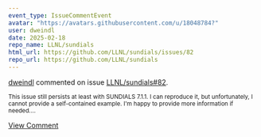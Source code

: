 ```yaml
---
event_type: IssueCommentEvent
avatar: "https://avatars.githubusercontent.com/u/18048784?"
user: dweindl
date: 2025-02-18
repo_name: LLNL/sundials
html_url: https://github.com/LLNL/sundials/issues/82
repo_url: https://github.com/LLNL/sundials
---
```


<a href='https://github.com/dweindl' target='_blank'>dweindl</a> commented on issue <a href='https://github.com/LLNL/sundials/issues/82' target='_blank'>LLNL/sundials#82</a>.

<small>This issue still persists at least with SUNDIALS 7.1.1. I can reproduce it, but unfortunately, I cannot provide a self-contained example. I'm happy to provide more information if needed....</small>

<a href='https://github.com/LLNL/sundials/issues/82' target='_blank'>View Comment</a>